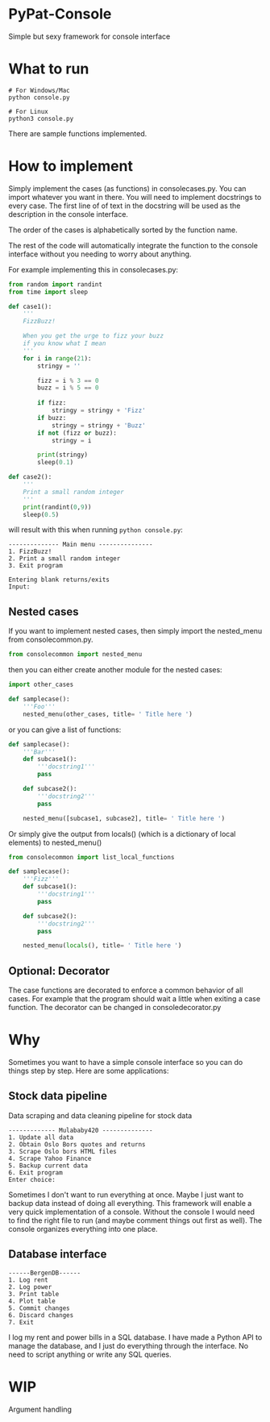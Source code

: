 # PyPat-Console
Simple but sexy framework for console interface 


# What to run
```
# For Windows/Mac
python console.py

# For Linux
python3 console.py
```
There are sample functions implemented. 

# How to implement
Simply implement the cases (as functions) in consolecases.py. You can import whatever you want in there. You will need to implement docstrings to every case. The first line of of text in the docstring will be used as the description in the console interface. 

The order of the cases is alphabetically sorted by the function name. 

The rest of the code will automatically integrate the function to the console interface without you needing to worry about anything.

For example implementing this in consolecases.py:
```python
from random import randint
from time import sleep

def case1():
    '''
    FizzBuzz!

    When you get the urge to fizz your buzz 
    if you know what I mean
    '''
    for i in range(21):
        stringy = ''

        fizz = i % 3 == 0 
        buzz = i % 5 == 0 
        
        if fizz:
            stringy = stringy + 'Fizz'
        if buzz:
            stringy = stringy + 'Buzz'
        if not (fizz or buzz):
            stringy = i

        print(stringy) 
        sleep(0.1)

def case2():
    '''
    Print a small random integer 
    '''
    print(randint(0,9))
    sleep(0.5)
```

will result with this when running ```python console.py```:

```
-------------- Main menu ---------------
1. FizzBuzz!
2. Print a small random integer
3. Exit program

Entering blank returns/exits
Input:
```

## Nested cases
If you want to implement nested cases, then simply import 
the nested_menu from consolecommon.py.
```python
from consolecommon import nested_menu
```
then you can either create another module for the nested cases:
```python
import other_cases

def samplecase():
    '''Foo'''
    nested_menu(other_cases, title= ' Title here ')
```

or you can give a list of functions:

```python
def samplecase():
    '''Bar'''
    def subcase1():
        '''docstring1'''
        pass

    def subcase2():
        '''docstring2'''
        pass

    nested_menu([subcase1, subcase2], title= ' Title here ')
```
Or simply give the output from locals() (which is a dictionary of local elements) to nested_menu()

```python
from consolecommon import list_local_functions

def samplecase():
    '''Fizz'''
    def subcase1():
        '''docstring1'''
        pass

    def subcase2():
        '''docstring2'''
        pass

    nested_menu(locals(), title= ' Title here ')
```

## Optional: Decorator
The case functions are decorated to enforce a common behavior of all cases. For example that the program should wait a little when exiting a case function. The decorator can be changed in consoledecorator.py

# Why
Sometimes you want to have a simple console interface so you can do things step by step. 
Here are some applications:

## Stock data pipeline
Data scraping and data cleaning pipeline for stock data
```
------------- Mulababy420 --------------
1. Update all data
2. Obtain Oslo Bors quotes and returns
3. Scrape Oslo bors HTML files
4. Scrape Yahoo Finance
5. Backup current data
6. Exit program
Enter choice: 
```
Sometimes I don't want to run everything at once. Maybe I just want to backup data instead of doing all everything. This framework will enable a very quick implementation of a console. 
Without the console I would need to find the right file to run (and maybe comment things out first as well). The console organizes everything into one place. 

## Database interface
```
------BergenDB------
1. Log rent
2. Log power
3. Print table
4. Plot table
5. Commit changes
6. Discard changes
7. Exit
```
I log my rent and power bills in a SQL database. I have made a Python API to manage the database, and I just do everything through the interface. No need to script anything or write any SQL queries.

# WIP
Argument handling 